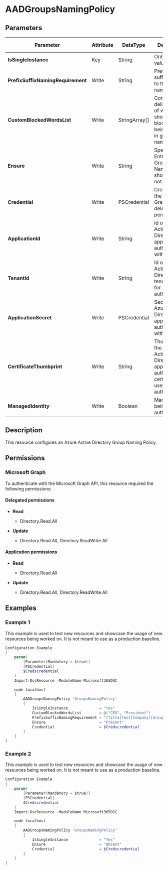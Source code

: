 ﻿# AADGroupsNamingPolicy

## Parameters

| Parameter | Attribute | DataType | Description | Allowed Values |
| --- | --- | --- | --- | --- |
| **IsSingleInstance** | Key | String | Only valid value is 'Yes'. | `Yes` |
| **PrefixSuffixNamingRequirement** | Write | String | Prefixes and suffixes to add to the group name. | |
| **CustomBlockedWordsList** | Write | StringArray[] | Comma delimited list of words that should be blocked from being included in groups' names. | |
| **Ensure** | Write | String | Specify if the Entra ID Groups Naming Policy should exist or not. | `Present`, `Absent` |
| **Credential** | Write | PSCredential | Credentials for the Microsoft Graph delegated permissions. | |
| **ApplicationId** | Write | String | Id of the Azure Active Directory application to authenticate with. | |
| **TenantId** | Write | String | Id of the Azure Active Directory tenant used for authentication. | |
| **ApplicationSecret** | Write | PSCredential | Secret of the Azure Active Directory application to authenticate with. | |
| **CertificateThumbprint** | Write | String | Thumbprint of the Azure Active Directory application's authentication certificate to use for authentication. | |
| **ManagedIdentity** | Write | Boolean | Managed ID being used for authentication. | |

## Description

This resource configures an Azure Active Directory Group Naming Policy.

## Permissions

### Microsoft Graph

To authenticate with the Microsoft Graph API, this resource required the following permissions:

#### Delegated permissions

- **Read**

    - Directory.Read.All

- **Update**

    - Directory.Read.All, Directory.ReadWrite.All

#### Application permissions

- **Read**

    - Directory.Read.All

- **Update**

    - Directory.Read.All, Directory.ReadWrite.All

## Examples

### Example 1

This example is used to test new resources and showcase the usage of new resources being worked on.
It is not meant to use as a production baseline.

```powershell
Configuration Example
{
    param(
        [Parameter(Mandatory = $true)]
        [PSCredential]
        $Credscredential
    )
    Import-DscResource -ModuleName Microsoft365DSC

    node localhost
    {
        AADGroupsNamingPolicy 'GroupsNamingPolicy'
        {
            IsSingleInstance              = "Yes"
            CustomBlockedWordsList        = @("CEO", "President")
            PrefixSuffixNamingRequirement = "[Title]Test[Company][GroupName][Office]Redmond"
            Ensure                        = "Present"
            Credential                    = $Credscredential
        }
    }
}
```

### Example 2

This example is used to test new resources and showcase the usage of new resources being worked on.
It is not meant to use as a production baseline.

```powershell
Configuration Example
{
    param(
        [Parameter(Mandatory = $true)]
        [PSCredential]
        $Credscredential
    )
    Import-DscResource -ModuleName Microsoft365DSC

    node localhost
    {
        AADGroupsNamingPolicy 'GroupsNamingPolicy'
        {
            IsSingleInstance              = "Yes"
            Ensure                        = "Absent"
            Credential                    = $Credscredential
        }
    }
}
```


